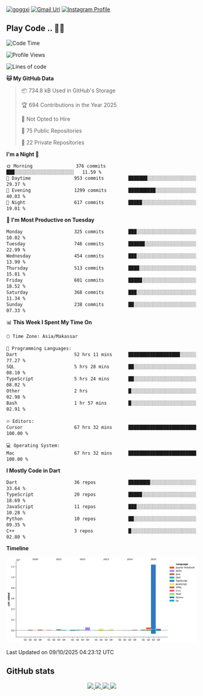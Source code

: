 [![goggxi](https://img.shields.io/badge/Portofolio-Goggxi-orange)](https://goggxi.github.io)
[![Gmail Url](https://img.shields.io/twitter/url?label=Goggxi@gmail.com&logo=gmail&style=social&url=http%3A%2F%2Fmailto%3Acontact.Goggxi@gmail.com)](mailto:Goggxi@gmail.com) [![Instagram Profile](https://img.shields.io/twitter/url?label=moh_rifkan&logo=instagram&style=social&url=https://www.instagram.com/moh_rifkan/)](https://www.instagram.com/moh_rifkan/)

## Play Code .. 💬🚀

<!-- [![Moh Rifkan GitHub stats](https://github-readme-stats.vercel.app/api?username=goggxi&count_private=true&show_icons=true&theme=dracula&custom_title=Goggxi%20Statistic%20🚀)](https://github.com/goggxi/goggxi)

[![Top Langs](https://github-readme-stats.vercel.app/api/top-langs/?username=goggxi&langs_count=8&layout=compact&show_icons=true&theme=dracula)](https://github.com/goggxi/goggxi) -->

<!--START_SECTION:waka-->
![Code Time](http://img.shields.io/badge/Code%20Time-4%2C690%20hrs%2055%20mins-blue)

![Profile Views](http://img.shields.io/badge/Profile%20Views-9-blue)

![Lines of code](https://img.shields.io/badge/From%20Hello%20World%20I%27ve%20Written-15.1%20million%20lines%20of%20code-blue)

**🐱 My GitHub Data** 

> 📦 734.8 kB Used in GitHub's Storage 
 > 
> 🏆 694 Contributions in the Year 2025
 > 
> 🚫 Not Opted to Hire
 > 
> 📜 75 Public Repositories 
 > 
> 🔑 22 Private Repositories 
 > 
**I'm a Night 🦉** 

```text
🌞 Morning                376 commits         ███░░░░░░░░░░░░░░░░░░░░░░   11.59 % 
🌆 Daytime                953 commits         ███████░░░░░░░░░░░░░░░░░░   29.37 % 
🌃 Evening                1299 commits        ██████████░░░░░░░░░░░░░░░   40.03 % 
🌙 Night                  617 commits         █████░░░░░░░░░░░░░░░░░░░░   19.01 % 
```
📅 **I'm Most Productive on Tuesday** 

```text
Monday                   325 commits         ███░░░░░░░░░░░░░░░░░░░░░░   10.02 % 
Tuesday                  746 commits         ██████░░░░░░░░░░░░░░░░░░░   22.99 % 
Wednesday                454 commits         ███░░░░░░░░░░░░░░░░░░░░░░   13.99 % 
Thursday                 513 commits         ████░░░░░░░░░░░░░░░░░░░░░   15.81 % 
Friday                   601 commits         █████░░░░░░░░░░░░░░░░░░░░   18.52 % 
Saturday                 368 commits         ███░░░░░░░░░░░░░░░░░░░░░░   11.34 % 
Sunday                   238 commits         ██░░░░░░░░░░░░░░░░░░░░░░░   07.33 % 
```


📊 **This Week I Spent My Time On** 

```text
🕑︎ Time Zone: Asia/Makassar

💬 Programming Languages: 
Dart                     52 hrs 11 mins      ███████████████████░░░░░░   77.27 % 
SQL                      5 hrs 28 mins       ██░░░░░░░░░░░░░░░░░░░░░░░   08.10 % 
TypeScript               5 hrs 24 mins       ██░░░░░░░░░░░░░░░░░░░░░░░   08.02 % 
Other                    2 hrs               █░░░░░░░░░░░░░░░░░░░░░░░░   02.98 % 
Bash                     1 hr 57 mins        █░░░░░░░░░░░░░░░░░░░░░░░░   02.91 % 

🔥 Editors: 
Cursor                   67 hrs 32 mins      █████████████████████████   100.00 % 

💻 Operating System: 
Mac                      67 hrs 32 mins      █████████████████████████   100.00 % 
```

**I Mostly Code in Dart** 

```text
Dart                     36 repos            ████████░░░░░░░░░░░░░░░░░   33.64 % 
TypeScript               20 repos            █████░░░░░░░░░░░░░░░░░░░░   18.69 % 
JavaScript               11 repos            ███░░░░░░░░░░░░░░░░░░░░░░   10.28 % 
Python                   10 repos            ██░░░░░░░░░░░░░░░░░░░░░░░   09.35 % 
C++                      3 repos             █░░░░░░░░░░░░░░░░░░░░░░░░   02.80 % 
```



**Timeline**

![Lines of Code chart](https://raw.githubusercontent.com/Goggxi/Goggxi/main/assets/bar_graph.png)


 Last Updated on 09/10/2025 04:23:12 UTC
<!--END_SECTION:waka-->

## GitHub stats

<p align="center">
  <a href="https://github.com/goggxi">
    <img src="http://github-profile-summary-cards.vercel.app/api/cards/profile-details?username=goggxi&theme=transparent" />
  </a>
  <a href="https://github.com/goggxi">
    <img src="https://github-readme-streak-stats.herokuapp.com/?user=goggxi&hide_border=true&card_width=338&theme=transparent" />
  </a>
  <a href="https://github.com/goggxi">
    <img src="http://github-profile-summary-cards.vercel.app/api/cards/stats?username=goggxi&theme=transparent" />
  </a>
  <a href="https://github.com/goggxi">
    <img src="https://github-readme-stats.vercel.app/api/top-langs/?username=goggxi&langs_count=10&exclude_repo=&hide=c,makefile,html,css,sass,nix,nunjucks,tsql,dockerfile,shell&card_width=699&hide_border=true&theme=transparent" />
  </a>
  <!-- <br/>
  <a href="https://github.com/goggxi">
    <img src="https://komarev.com/ghpvc/?username=goggxi&color=blue&style=flat" />
  </a> -->
</p>
